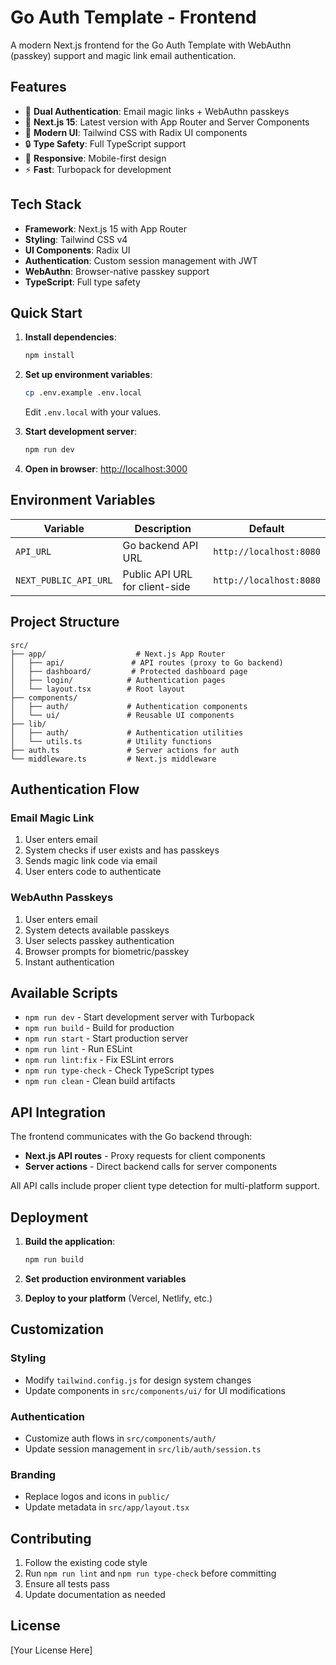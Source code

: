 # Go Auth Template - Frontend

A modern Next.js frontend for the Go Auth Template with WebAuthn (passkey) support and magic link email authentication.

## Features

- 🔐 **Dual Authentication**: Email magic links + WebAuthn passkeys
- 🚀 **Next.js 15**: Latest version with App Router and Server Components
- 🎨 **Modern UI**: Tailwind CSS with Radix UI components
- 🔒 **Type Safety**: Full TypeScript support
- 📱 **Responsive**: Mobile-first design
- ⚡ **Fast**: Turbopack for development

## Tech Stack

- **Framework**: Next.js 15 with App Router
- **Styling**: Tailwind CSS v4
- **UI Components**: Radix UI
- **Authentication**: Custom session management with JWT
- **WebAuthn**: Browser-native passkey support
- **TypeScript**: Full type safety

## Quick Start

1. **Install dependencies**:
   ```bash
   npm install
   ```

2. **Set up environment variables**:
   ```bash
   cp .env.example .env.local
   ```
   Edit `.env.local` with your values.

3. **Start development server**:
   ```bash
   npm run dev
   ```

4. **Open in browser**: [http://localhost:3000](http://localhost:3000)

## Environment Variables

| Variable | Description | Default |
|----------|-------------|---------|
| `API_URL` | Go backend API URL | `http://localhost:8080` |
| `NEXT_PUBLIC_API_URL` | Public API URL for client-side | `http://localhost:8080` |

## Project Structure

```
src/
├── app/                    # Next.js App Router
│   ├── api/               # API routes (proxy to Go backend)
│   ├── dashboard/         # Protected dashboard page
│   ├── login/            # Authentication pages
│   └── layout.tsx        # Root layout
├── components/
│   ├── auth/             # Authentication components
│   └── ui/               # Reusable UI components
├── lib/
│   ├── auth/             # Authentication utilities
│   └── utils.ts          # Utility functions
├── auth.ts               # Server actions for auth
└── middleware.ts         # Next.js middleware
```

## Authentication Flow

### Email Magic Link
1. User enters email
2. System checks if user exists and has passkeys
3. Sends magic link code via email
4. User enters code to authenticate

### WebAuthn Passkeys
1. User enters email  
2. System detects available passkeys
3. User selects passkey authentication
4. Browser prompts for biometric/passkey
5. Instant authentication

## Available Scripts

- `npm run dev` - Start development server with Turbopack
- `npm run build` - Build for production
- `npm run start` - Start production server
- `npm run lint` - Run ESLint
- `npm run lint:fix` - Fix ESLint errors
- `npm run type-check` - Check TypeScript types
- `npm run clean` - Clean build artifacts

## API Integration

The frontend communicates with the Go backend through:
- **Next.js API routes** - Proxy requests for client components
- **Server actions** - Direct backend calls for server components

All API calls include proper client type detection for multi-platform support.

## Deployment

1. **Build the application**:
   ```bash
   npm run build
   ```

2. **Set production environment variables**

3. **Deploy to your platform** (Vercel, Netlify, etc.)

## Customization

### Styling
- Modify `tailwind.config.js` for design system changes
- Update components in `src/components/ui/` for UI modifications

### Authentication
- Customize auth flows in `src/components/auth/`
- Update session management in `src/lib/auth/session.ts`

### Branding
- Replace logos and icons in `public/`
- Update metadata in `src/app/layout.tsx`

## Contributing

1. Follow the existing code style
2. Run `npm run lint` and `npm run type-check` before committing
3. Ensure all tests pass
4. Update documentation as needed

## License

[Your License Here]